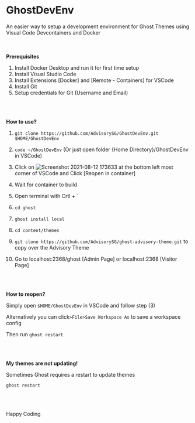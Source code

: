 # GhostDevEnv
An easier way to setup a development environment for Ghost Themes using Visual Code Devcontainers and Docker

<br/><br/>
**Prerequisites**
1) Install Docker Desktop and run it for first time setup
2) Install Visual Studio Code 
3) Install Extensions [Docker] and [Remote - Containers] for VSCode
4) Install Git 
5) Setup credentials for Git (Username and Email)

<br/><br/>

**How to use?**

1) `git clone https://github.com/AdvisorySG/GhostDevEnv.git $HOME/GhostDevEnv` 

2) `code ~/GhostDevEnv` (Or just open folder {Home Directory}/GhostDevEnv in VSCode)

3) Click on ![Screenshot 2021-08-12 173633](https://user-images.githubusercontent.com/88506363/129174878-1baa1c09-72b6-4556-b06a-86864bac3c52.png) at the bottom left most corner of VSCode and Click [Reopen in container]
4) Wait for container to build
5) Open terminal with Crtl + `
6) `cd ghost`
7) `ghost install local`
8) `cd content/themes`
9) `git clone https://github.com/AdvisorySG/ghost-advisory-theme.git` to copy over the Advisory Theme
10) Go to localhost:2368/ghost [Admin Page] or localhost:2368 [Visitor Page]

<br/><br/>

**How to reopen?**

Simply open `$HOME/GhostDevEnv` in VSCode and follow step (3)

Alternatively you can click`>File>Save Workspace As` to save a workspace config 

Then run `ghost restart`

<br/><br/>

**My themes are not updating!**

Sometimes Ghost requires a restart to update themes

`ghost restart`

<br/><br/>

Happy Coding
